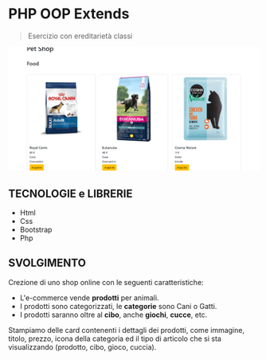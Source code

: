 # PHP OOP Extends

> Esercizio con ereditarietà classi

![Screenshot](./Screenshot_1.png)

## TECNOLOGIE e LIBRERIE

- Html
- Css
- Bootstrap
- Php

## SVOLGIMENTO

Crezione di uno shop online con le seguenti caratteristiche:

- L'e-commerce vende **prodotti** per animali.
- I prodotti sono categorizzati, le **categorie** sono Cani o Gatti.
- I prodotti saranno oltre al **cibo**, anche **giochi**, **cucce**, etc.

Stampiamo delle card contenenti i dettagli dei prodotti, come immagine, titolo, prezzo, icona della categoria ed il tipo di articolo che si sta visualizzando (prodotto, cibo, gioco, cuccia).
